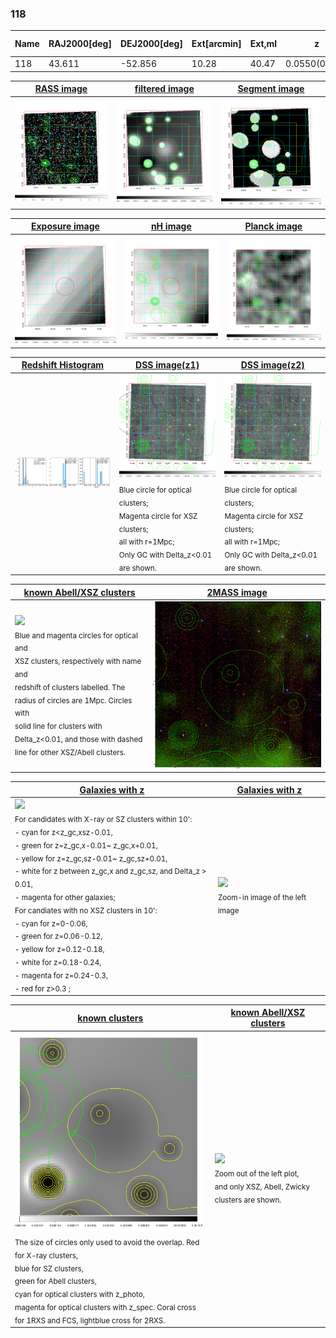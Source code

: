 <div STYLE="page-break-after: always;"></div>

### 118

|Name|RAJ2000[deg]|DEJ2000[deg] |Ext[arcmin]| Ext,ml | z | z_src| C|GC(XSZ,Delta_z<0.01)| GC(OPT,Delta_z<0.01)|GC| R_sig[arcmin] | R500[arcmin] | R500[Mpc]| CRsig[c/s] | CR500[c/s] |L500[1E44 erg/s]|F500[1E-12 erg/s/cm^2]| M500[1E14 Msun]|Tx[keV]|Cnt_sig|Beta|Rc[arcmin]|Comment|Alias|
|---|---|---|---|---|---|------|---|--------|---------|----------|---|---|---|---|---|---|---|---|---|---|---|---|---|---|
|118| 43.611| -52.856| 10.28| 40.47| 0.0550(0.005)| z1,| G| -| -| -| 11.238| 7.791| 0.500| 0.044(0.020)| 0.042(0.019)| 0.046(0.016)| 0.635(0.227)| 0.37(0.07)| 1.19(0.14)| 62.2| 0.802(-0.180+0.140)| 11.267(-2.746+3.263)| -| t451|

|[RASS image](../image/118/118_img.pdf)|[filtered image](../image/118/118_fil.pdf)|[Segment image](../image/118/118_seg.pdf)|
|-------------------|--------------------|-------------------|
| <img src="../image/118/118_img.png" width="300">  | <img src="../image/118/118_fil.png" width="300">   | <img src="../image/118/118_seg.png" width="300">  |

|[Exposure image](../image/118/118_mex.pdf)| [nH image](../image/118/118_nh.pdf)| [Planck image](../image/118/118_p.pdf)|
|-------------------|--------------------|-------------------|
|<img src="../image/118/118_mex.png" width="300">   | <img src="../image/118/118_nh.png" width="300">    | <img src="../image/118/118_p.png" width="300"> |

|[Redshift Histogram](../image/118/118_zg.pdf) | [DSS image(z1)](../image/118/118_dss_z1.pdf)      |  [DSS image(z2)](../image/118/118_dss_z2.pdf)    |
|-------------------|--------------------|-------------------|
|<img src="../image/118/118_zg.png" width="300"> |<img src="../image/118/118_dss_z1.png" width="300"> <sub><br>Blue circle for optical clusters; <br>Magenta circle for XSZ clusters; <br>all with r=1Mpc; <br>Only GC with Delta_z<0.01 are shown. </sub>| <img src="../image/118/118_dss_z2.png" width="300"><sub><br>Blue circle for optical clusters; <br>Magenta circle for XSZ clusters; <br>all with r=1Mpc; <br>Only GC with Delta_z<0.01 are shown. </sub> |

|[known Abell/XSZ clusters](../image/118/118_m.pdf) | [2MASS image](../image/118/118_2mass.pdf)      |
|-------------------|-------------------|
|<img src=../image/118/118_m.png width="300"> <br><sub>Blue and magenta circles for optical and <br>XSZ clusters, respectively with name and <br>redshift of clusters labelled. The <br>radius of circles are 1Mpc. Circles with <br>solid line for clusters with <br>Delta_z<0.01, and those with dashed <br>line for other XSZ/Abell clusters.        </sub>|<img src="../image/118/118_2mass.png" width="300">  |

|[Galaxies with z](../image/118/118_opt_ned.pdf) |[Galaxies with z](../image/118/118_opt_ned_zoom.pdf) |
|-------------------|-------------------|
| <img src=../image/118/118_opt_ned.png width="300"> <br><sub> For candidates with X-ray or SZ clusters within 10': <br> - cyan for z<z_gc,xsz-0.01, <br> - green for z=z_gc,x-0.01~ z_gc,x+0.01, <br> - yellow for z=z_gc,sz-0.01~ z_gc,sz+0.01, <br> - white for z between z_gc,x and z_gc,sz, and Delta_z > 0.01, <br> - magenta for other galaxies; <br>For candiates with no XSZ clusters in 10': <br> - cyan for z=0-0.06, <br> - green for z=0.06-0.12, <br> - yellow for z=0.12-0.18, <br> - white for z=0.18-0.24, <br> - magenta for z=0.24-0.3, <br> - red for z>0.3 ;  </sub>|<img src=../image/118/118_opt_ned_zoom.png width="300">  <br><sub> Zoom-in image of the left image</sub>|

|[known clusters](../image/118/118_gc.pdf) |[known Abell/XSZ clusters](../image/118/118_gc_large.pdf) |
|-------------------|-------------------|
| <img src=../image/118/118_gc.png width="300"> <br><sub> The size of circles only used to avoid the overlap. Red for X-ray clusters, <br> blue for SZ clusters, <br> green for Abell clusters, <br> cyan for optical clusters with z_photo, <br> magenta for optical clusters with z_spec. Coral cross for 1RXS and FCS, lightblue cross for 2RXS. </sub>|<img src=../image/118/118_gc_large.png width="300"> <br><sub> Zoom out of the left plot, <br> and only XSZ, Abell, Zwicky clusters are shown. </sub> |



